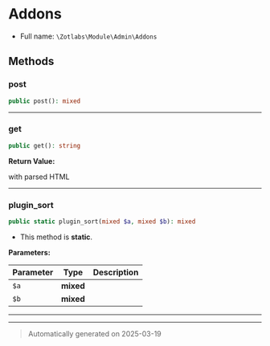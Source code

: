 
# Addons





* Full name: `\Zotlabs\Module\Admin\Addons`




## Methods


### post



```php
public post(): mixed
```












***

### get



```php
public get(): string
```









**Return Value:**

with parsed HTML




***

### plugin_sort



```php
public static plugin_sort(mixed $a, mixed $b): mixed
```



* This method is **static**.




**Parameters:**

| Parameter | Type | Description |
|-----------|------|-------------|
| `$a` | **mixed** |  |
| `$b` | **mixed** |  |





***


***
> Automatically generated on 2025-03-19
